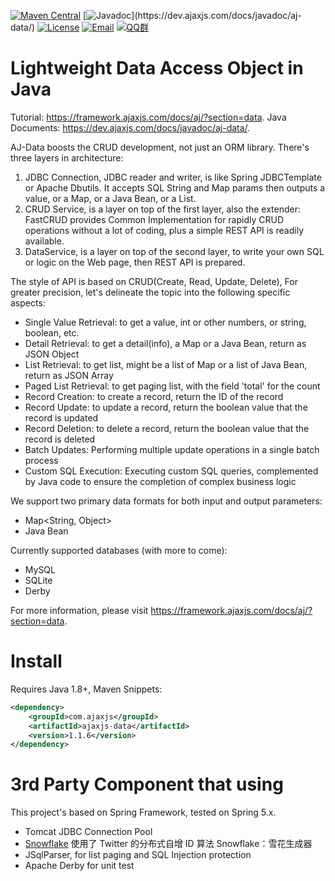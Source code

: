 [![Maven Central](https://img.shields.io/maven-central/v/com.ajaxjs/ajaxjs-data?label=Latest%20Release)](https://central.sonatype.com/artifact/com.ajaxjs/ajaxjs-data)
[![Javadoc](https://img.shields.io/badge/javadoc-1.1.6-brightgreen.svg?)](https://dev.ajaxjs.com/docs/javadoc/aj-data/)
[![License](https://img.shields.io/badge/license-Apache--2.0-green.svg?longCache=true&style=flat)](http://www.apache.org/licenses/LICENSE-2.0.txt)
[![Email](https://img.shields.io/badge/Contact--me-Email-orange.svg)](mailto:frank@ajaxjs.com)
[![QQ群](https://framework.ajaxjs.com/static/qq.svg)](https://shang.qq.com/wpa/qunwpa?idkey=3877893a4ed3a5f0be01e809e7ac120e346102bd550deb6692239bb42de38e22)

# Lightweight Data Access Object in Java

Tutorial: https://framework.ajaxjs.com/docs/aj/?section=data. Java Documents: https://dev.ajaxjs.com/docs/javadoc/aj-data/.

AJ-Data boosts the CRUD development, not just an ORM library. There's three layers in architecture:

1. JDBC Connection, JDBC reader and writer, is like Spring JDBCTemplate or Apache Dbutils. It accepts SQL String and Map params then outputs a value, or a Map, or a Java Bean, or a List.
1. CRUD Service, is a layer on top of the first layer, also the extender: FastCRUD provides Common Implementation for rapidly CRUD operations without a lot of coding, plus a simple REST API is readily available.
1. DataService, is a layer on top of the second layer, to write your own SQL or logic on the Web page, then REST API is prepared.

The style of API is based on CRUD(Create, Read, Update, Delete), For greater precision, let's delineate the topic into the following specific aspects:

- Single Value Retrieval: to get a value, int or other numbers, or string, boolean, etc.
- Detail Retrieval: to get a detail(info), a Map or a Java Bean, return as JSON Object
- List Retrieval: to get list, might be a list of Map or a list of Java Bean, return as JSON Array
- Paged List Retrieval: to get paging list, with the field 'total' for the count
- Record Creation: to create a record, return the ID of the record
- Record Update: to update a record, return the boolean value that the record is updated
- Record Deletion: to delete a record, return the boolean value that the record is deleted
- Batch Updates: Performing multiple update operations in a single batch process
- Custom SQL Execution: Executing custom SQL queries, complemented by Java code to ensure the completion of complex business logic

We support two primary data formats for both input and output parameters:


- Map<String, Object>
- Java Bean

Currently supported databases (with more to come):

- MySQL
- SQLite
- Derby

For more information, please visit https://framework.ajaxjs.com/docs/aj/?section=data.

# Install
Requires Java 1.8+, Maven Snippets:

```xml
<dependency>
    <groupId>com.ajaxjs</groupId>
    <artifactId>ajaxjs-data</artifactId>
    <version>1.1.6</version>
</dependency>
```


# 3rd Party Component that using
This project's based on Spring Framework, tested on Spring 5.x.

- Tomcat JDBC Connection Pool
- [Snowflake](https://github.com/twitter/snowflake) 使用了 Twitter 的分布式自增 ID 算法 Snowflake：雪花生成器
- JSqlParser, for list paging and SQL Injection protection
- Apache Derby for unit test

